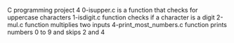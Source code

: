 C programming project 4
0-isupper.c is a function that checks for uppercase characters
1-isdigit.c function checks if a character is a digit
2-mul.c function multiplies two inputs
4-print_most_numbers.c function prints numbers 0 to 9 and skips 2 and 4
